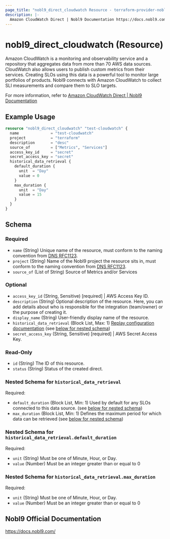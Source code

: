 ```yaml
---
page_title: "nobl9_direct_cloudwatch Resource - terraform-provider-nobl9"
description: |-
  Amazon CloudWatch Direct | Nobl9 Documentation https://docs.nobl9.com/Sources/Amazon_CloudWatch/#cloudwatch-direct
---
```


# nobl9_direct_cloudwatch (Resource)

Amazon CloudWatch is a monitoring and observability service and a repository that aggregates data from more than 70 AWS data sources. CloudWatch also allows users to publish custom metrics from their services. Creating SLOs using this data is a powerful tool to monitor large portfolios of products. Nobl9 connects with Amazon CloudWatch to collect SLI measurements and compare them to SLO targets.

For more information, refer to [Amazon CloudWatch Direct | Nobl9 Documentation](https://docs.nobl9.com/Sources/Amazon_CloudWatch/#cloudwatch-direct)

## Example Usage

```terraform
resource "nobl9_direct_cloudwatch" "test-cloudwatch" {
  name              = "test-cloudwatch"
  project           = "terraform"
  description       = "desc"
  source_of         = ["Metrics", "Services"]
  access_key_id     = "secret"
  secret_access_key = "secret"
  historical_data_retrieval {
    default_duration {
      unit  = "Day"
      value = 0
    }
    max_duration {
      unit  = "Day"
      value = 15
    }
  }
}
```

<!-- schema generated by tfplugindocs -->
## Schema

### Required

- `name` (String) Unique name of the resource, must conform to the naming convention from [DNS RFC1123](https://kubernetes.io/docs/concepts/overview/working-with-objects/names/#names).
- `project` (String) Name of the Nobl9 project the resource sits in, must conform to the naming convention from [DNS RFC1123](https://kubernetes.io/docs/concepts/overview/working-with-objects/names/#names).
- `source_of` (List of String) Source of Metrics and/or Services

### Optional

- `access_key_id` (String, Sensitive) [required] | AWS Access Key ID.
- `description` (String) Optional description of the resource. Here, you can add details about who is responsible for the integration (team/owner) or the purpose of creating it.
- `display_name` (String) User-friendly display name of the resource.
- `historical_data_retrieval` (Block List, Max: 1) [Replay configuration documentation](https://docs.nobl9.com/Features/replay) (see [below for nested schema](#nestedblock--historical_data_retrieval))
- `secret_access_key` (String, Sensitive) [required] | AWS Secret Access Key.

### Read-Only

- `id` (String) The ID of this resource.
- `status` (String) Status of the created direct.

<a id="nestedblock--historical_data_retrieval"></a>
### Nested Schema for `historical_data_retrieval`

Required:

- `default_duration` (Block List, Min: 1) Used by default for any SLOs connected to this data source. (see [below for nested schema](#nestedblock--historical_data_retrieval--default_duration))
- `max_duration` (Block List, Min: 1) Defines the maximum period for which data can be retrieved (see [below for nested schema](#nestedblock--historical_data_retrieval--max_duration))

<a id="nestedblock--historical_data_retrieval--default_duration"></a>
### Nested Schema for `historical_data_retrieval.default_duration`

Required:

- `unit` (String) Must be one of Minute, Hour, or Day.
- `value` (Number) Must be an integer greater than or equal to 0


<a id="nestedblock--historical_data_retrieval--max_duration"></a>
### Nested Schema for `historical_data_retrieval.max_duration`

Required:

- `unit` (String) Must be one of Minute, Hour, or Day.
- `value` (Number) Must be an integer greater than or equal to 0

## Nobl9 Official Documentation

https://docs.nobl9.com/

